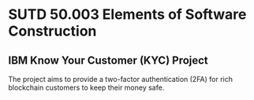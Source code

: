 # SUTD 50.003 Elements of Software Construction
## IBM Know Your Customer (KYC) Project
The project aims to provide a two-factor authentication (2FA) for rich blockchain customers to keep their money safe.
